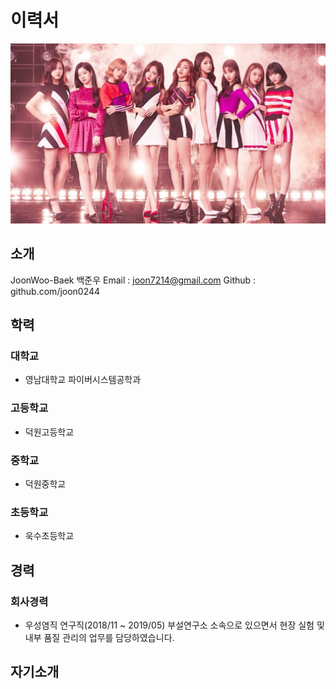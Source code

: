 # 이력서
![twice 사진](https://github.com/joon0244/smart_factory/blob/master/banner%20image.jpg?raw=true)
## 소개
  JoonWoo-Baek
  백준우
  Email : joon7214@gmail.com
  Github : github.com/joon0244 
 
## 학력
### 대학교
  - 영남대학교 파이버시스템공학과
  
### 고등학교
  - 덕원고등학교
  
### 중학교
  - 덕원중학교
  
### 초등학교
  - 욱수초등학교

## 경력
### 회사경력
  - 우성염직 연구직(2018/11 ~ 2019/05)
   부설연구소 소속으로 있으면서 현장 실험 및 내부 품질 관리의 업무를 담당하였습니다.

## 자기소개
